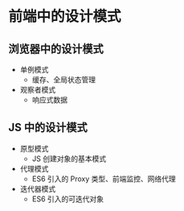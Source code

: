 # 前端中的设计模式

## 浏览器中的设计模式

- 单例模式
  - 缓存、全局状态管理
- 观察者模式
  - 响应式数据

## JS 中的设计模式

- 原型模式
  - JS 创建对象的基本模式
- 代理模式
  - ES6 引入的 Proxy 类型、前端监控、网络代理
- 迭代器模式
  - ES6 引入的可迭代对象
